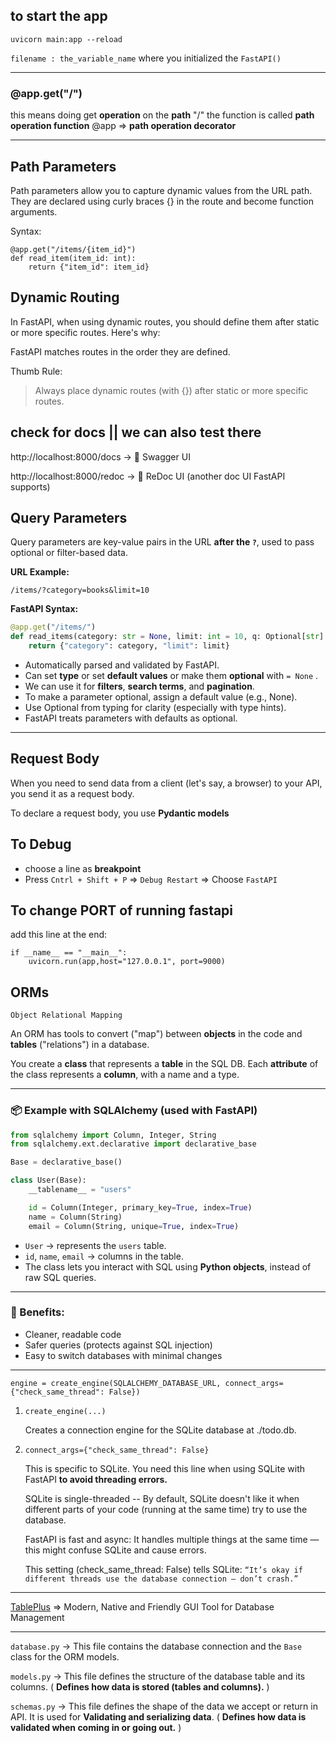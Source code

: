 ## to start the app

```
uvicorn main:app --reload
```

`filename : the_variable_name` where you initialized the `FastAPI()`

---

### @app.get("/")
this means doing get **operation** on the **path** "/"
the function is called **path operation function** 
@app => **path operation decorator**


---

## Path Parameters
Path parameters allow you to capture dynamic values from the URL path. They are declared using curly braces {} in the route and become function arguments.

Syntax:
```
@app.get("/items/{item_id}")
def read_item(item_id: int):
    return {"item_id": item_id}
```

## Dynamic Routing
In FastAPI, when using dynamic routes, you should define them after static or more specific routes. Here's why:

FastAPI matches routes in the order they are defined.

Thumb Rule:
> Always place dynamic routes (with {}) after static or more specific routes.


## check for docs || we can also test there

http://localhost:8000/docs → 🚀 Swagger UI

http://localhost:8000/redoc → 📘 ReDoc UI (another doc UI FastAPI supports)

## Query Parameters

Query parameters are key-value pairs in the URL **after the `?`**, used to pass optional or filter-based data.

**URL Example:**

```
/items/?category=books&limit=10
```

**FastAPI Syntax:**

```python
@app.get("/items/")
def read_items(category: str = None, limit: int = 10, q: Optional[str] = None):
    return {"category": category, "limit": limit}
```

* Automatically parsed and validated by FastAPI.
* Can set **type** or set **default values** or make them **optional** with `= None` .
* We can use it for **filters**, **search terms**, and **pagination**.
* To make a parameter optional, assign a default value (e.g., None).
* Use Optional from typing for clarity (especially with type hints).
* FastAPI treats parameters with defaults as optional.

---

## Request Body

When you need to send data from a client (let's say, a browser) to your API, you send it as a request body.

To declare a request body, you use **Pydantic models**

## To Debug

- choose a line as **breakpoint**
- Press `Cntrl + Shift + P` => `Debug Restart` => Choose `FastAPI`

## To change PORT of running fastapi

add this line at the end:

```
if __name__ == "__main__":
    uvicorn.run(app,host="127.0.0.1", port=9000)
```

## ORMs

`Object Relational Mapping`

An ORM has tools to convert ("map") between **objects** in the code and **tables** ("relations") in a database.


You create a **class** that represents a **table** in the SQL DB.
Each **attribute** of the class represents a **column**, with a name and a type.

---

### 📦 Example with SQLAlchemy (used with FastAPI)

```python
from sqlalchemy import Column, Integer, String
from sqlalchemy.ext.declarative import declarative_base

Base = declarative_base()

class User(Base):
    __tablename__ = "users"

    id = Column(Integer, primary_key=True, index=True)
    name = Column(String)
    email = Column(String, unique=True, index=True)
```

* `User` → represents the `users` table.
* `id`, `name`, `email` → columns in the table.
* The class lets you interact with SQL using **Python objects**, instead of raw SQL queries.

---

### 🧠 Benefits:

* Cleaner, readable code
* Safer queries (protects against SQL injection)
* Easy to switch databases with minimal changes

---

```
engine = create_engine(SQLALCHEMY_DATABASE_URL, connect_args={"check_same_thread": False})
```

1. `create_engine(...)`

    Creates a connection engine for the SQLite database at ./todo.db.

2. `connect_args={"check_same_thread": False}`

    This is specific to SQLite. You need this line when using SQLite with FastAPI **to avoid threading errors.**

    SQLite is single-threaded -- By default, SQLite doesn't like it when different parts of your code (running at the same time) try to use the database.

    FastAPI is fast and async: It handles multiple things at the same time — this might confuse SQLite and cause errors.

    This setting (check_same_thread: False) tells SQLite:
        `“It’s okay if different threads use the database connection — don’t crash.”`
    
---

[TablePlus](https://tableplus.com) =>  Modern, Native and Friendly GUI Tool for Database Management

---

`database.py` -> This file contains the database connection and the `Base` class for the ORM models.

`models.py` -> This file defines the structure of the database table and its columns.  ( **Defines how data is stored (tables and columns).** )

`schemas.py` -> This file defines the shape of the data we accept or return in API. It is used for **Validating and serializing data**.  ( **Defines how data is validated when coming in or going out.** )
